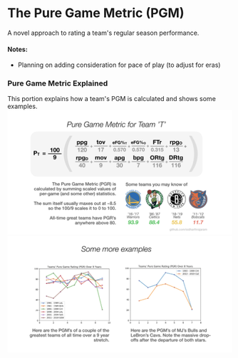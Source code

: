 # The Pure Game Metric (PGM)
A novel approach to rating a team's regular season performance.

#### Notes:

- Planning on adding consideration for pace of play (to adjust for eras)

### Pure Game Metric Explained
This portion explains how a team's PGM is calculated and shows some examples.
![great teams](img/pgm.png?raw=true "great teams")
![departure of goats](img/pgm2.png?raw=true "goats leaving")
